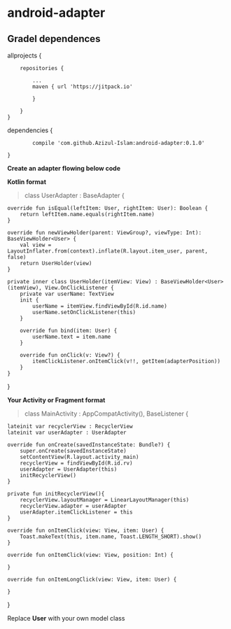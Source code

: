 # android-adapter

## Gradel dependences


allprojects {

		repositories {	
		
			...			
			maven { url 'https://jitpack.io' 
			
			}	
			
		}		
	}
  
  

dependencies 
       {
       
	        compile 'com.github.Azizul-Islam:android-adapter:0.1.0'	
		
	}
	
**Create an adapter flowing below code**

**Kotlin format**

> class UserAdapter : BaseAdapter<User> {
  
    override fun isEqual(leftItem: User, rightItem: User): Boolean {
        return leftItem.name.equals(rightItem.name)
    }

    override fun newViewHolder(parent: ViewGroup?, viewType: Int): BaseViewHolder<User> {
        val view = LayoutInflater.from(context).inflate(R.layout.item_user, parent, false)
        return UserHolder(view)
    }

    private inner class UserHolder(itemView: View) : BaseViewHolder<User>(itemView), View.OnClickListener {
        private var userName: TextView
        init {
            userName = itemView.findViewById(R.id.name)
            userName.setOnClickListener(this)
        }

        override fun bind(item: User) {
            userName.text = item.name
        }

        override fun onClick(v: View?) {
            itemClickListener.onItemClick(v!!, getItem(adapterPosition))
        }
    }

}

**Your Activity or Fragment format**

> class MainActivity : AppCompatActivity(), BaseListener<User> {


    lateinit var recyclerView : RecyclerView
    lateinit var userAdapter : UserAdapter

    override fun onCreate(savedInstanceState: Bundle?) {
        super.onCreate(savedInstanceState)
        setContentView(R.layout.activity_main)
        recyclerView = findViewById(R.id.rv)
        userAdapter = UserAdapter(this)
        initRecyclerView()
    }

    private fun initRecyclerView(){
        recyclerView.layoutManager = LinearLayoutManager(this)
        recyclerView.adapter = userAdapter
        userAdapter.itemClickListener = this
    }

    override fun onItemClick(view: View, item: User) {
        Toast.makeText(this, item.name, Toast.LENGTH_SHORT).show()
    }

    override fun onItemClick(view: View, position: Int) {

    }

    override fun onItemLongClick(view: View, item: User) {

    }
}

Replace **User** with your own model class
